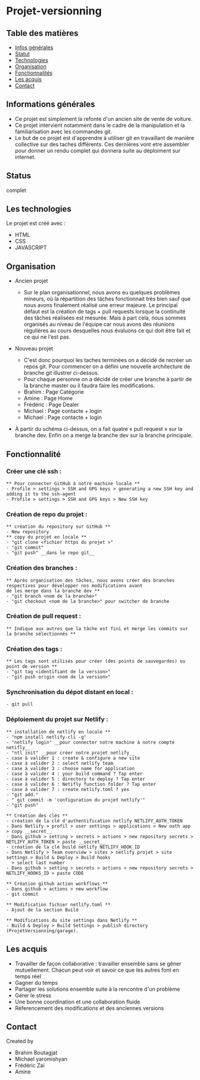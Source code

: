 # Projet-versionning 

## Table des matières
* [Infos générales](#infos-générales)
* [Statut](#status)
* [Technologies](#technologies)
* [Organisation](#organisation)
* [Fonctionnalités](#fonctionnalités)
* [Les acquis](#les-acquis)
* [Contact](#contact)

## Informations générales
  - Ce projet est simplement la refonte d'un ancien site de vente de voiture.
  - Ce projet intervient notamment dans le cadre de la manipulation et la familiarisation avec les commandes git.
  - Le but de ce projet est d'apprendre à utiliser git en travaillant de manière collective sur des taches différents. Ces dernières vont etre assembler pour donner un rendu complet qui donnera suite au déploiment sur internet. 


## Status
  complet

## Les technologies
  Le projet est créé avec :
  * HTML
  * CSS
  * JAVASCRIPT

## Organisation
  * Ancien projet
    - Sur le plan organisationnel, nous avons eu quelques problèmes mineurs, où la répartition des tâches fonctionnait très bien sauf que nous avons finalement réalisé une erreur majeure.
Le principal défaut est la création de tags + pull requests lorsque la continuité des tâches réalisées est mesurée.
Mais à part cela, nous sommes organisés au niveau de l'équipe car nous avons des réunions régulières au cours desquelles nous évaluons ce qui doit être fait et ce qui ne l'est pas.

  * Nouveau projet
    -  C'est donc pourquoi les taches terminées on a décidé de recréer un repos git. Pour commencer on a défini une nouvelle architecture de branche git illustrer ci-dessus. 
    -  Pour chaque personne on a décidé de créer une branche à partir de la branche master ou il faudra faire les modifications. 
    -  Brahim : Page Catégorie
    -  Amine : Page Home
    -  Frédéric : Page Dealer
    -  Michael : Page contacte + login
    -  Michael : Page contacte + login 
  
 * À partir du schéma ci-dessus, on a fait quatre « pull request » sur la branche dev. Enfin on a merge la branche dev sur la branche principale. 
    




## Fonctionnalité
  ### Créer une clé ssh :
    ** Pour connecter GitHub à notre machine locale ** 
    - Profile > settings > SSH and GPG keys > generating a new SSH key and adding it to the ssh-agent 
    - Profile > settings > SSH and GPG keys > New SSH key 
    
  ### Création de repo du projet : 
    ** création du repository sur GitHub ** 
    - New repository 
    ** copy du projet en locale **
    - "git clone <fichier https du projet >"
    - "git commit"
    - "git push" __dans le repo git__ 
    
  ### Création des branches : 
    ** Après organisation des tâches, nous avons créer des branches respectives pour développer nos modifications avant 
    de les merge dans la branche dev **
    - "git branch <nom de la branche>"
    - "git checkout <nom de la branche>" pour switcher de branche 
   
  ### Création de pull request :
    ** Indique aux autres que la tâche est fini et merge les commits sur la branche sélectionnés **
  
  ### Création des tags :
    ** Les tags sont utilisés pour créer (des points de sauvegardes) ou point de version ** 
    - "git tag <identifiant de la version>" 
    - "git push origin <nom de la version>" 
  
  ###  Synchronisation du dépot distant en local :
    - git pull 
  
  ###  Déploiement du projet sur Netlify : 
    ** installation de netlify en locale ** 
    - "npm install netlify-cli -g" 
    - "netlify login" __pour connecter notre machine à notre compte netifly__
    - "ntl init" __pour créer notre projet netlify__ 
    - case à valider 1 : create & configure a new site
    - case à valider 2 : select netlify team 
    - case à valider 3 : choose name for application 
    - case à valider 4 : your build command ? Tap enter 
    - case à valider 5 : directory to deploy ? Tap enter 
    - case à valider 6 : Netifly function folder ? Tap enter 
    - case à valider 7 : create netlify.toml ? yes 
    - "git add." 
    - " git commit -m 'configuration du projet netlify'"
    - "git push" 
    
    ** Création des clés ** 
    - création de la clé d'authentification netlify NETLIFY_AUTH_TOKEN
    - Dans Netlify > profil > user settings > applications > New oath app > copy __secret__
    - Dans github > setting > secrets > actions > new repository secrets > NETLIFY_AUTH_TOKEN > paste __secret__ 
    - création de la clé build netlify NETLIFY_HOOK_ID
    - Dans Netlify > Team overview > sites > netlify projet > site settings > Build & Deploy > Build hooks 
      > select last number 
    - Dans github > setting > secrets > actions > new repository secrets > NETLIFY_HOOKS_ID > paste CODE 
    
    ** Création github action workflows ** 
    - Dans github > actions > new workflow 
    - git commit 
    
    ** Modification fichier netlify.toml **
    - Ajout de la section Build 
    
    ** Modifications du site settings dans Netlify **
    - Build & Deploy > Build Settings > publish directory (ProjetVersionning/garage). 
    

## Les acquis
- Travailler de façon collaborative :  travailler ensemble sans se gêner mutuellement. Chacun peut voir et savoir ce que les autres font en temps réel
- Gagner du temps
- Partager les solutions ensemble suite à la rencontre d'un problème 
- Gérer le stress 
- Une bonne coordination et une collaboration fluide 
- Réferencement des modifications  et des anciennes versions


## Contact
Created by 
* Brahim Boutagjat
* Michael yaromishyan
* Frédéric Zai
* Amine
